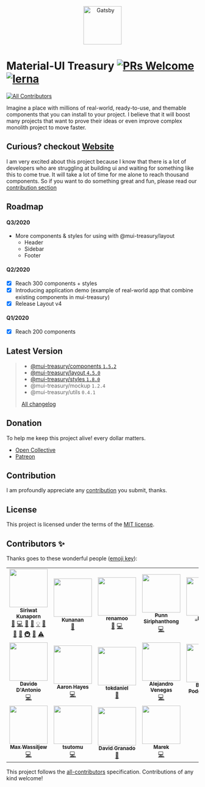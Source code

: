 <p align="center">
  <a href="https://www.gatsbyjs.org">
    <img alt="Gatsby" src="https://user-images.githubusercontent.com/18292247/65975821-6361e500-e499-11e9-94a4-02aef55c2c23.png" width="100" />
  </a>
</p>

# Material-UI Treasury [![PRs Welcome](https://img.shields.io/badge/PRs-welcome-green.svg)](https://github.com/siriwatknp/mui-treasury-next/pulls) [![lerna](https://img.shields.io/badge/maintained%20with-lerna-cc00ff.svg)](https://lerna.js.org/) <!-- ALL-CONTRIBUTORS-BADGE:START - Do not remove or modify this section -->
[![All Contributors](https://img.shields.io/badge/all_contributors-18-orange.svg?style=flat-square)](#contributors-)
<!-- ALL-CONTRIBUTORS-BADGE:END -->

Imagine a place with millions of real-world, ready-to-use, and themable components that you can install to your project. I believe that it will boost many projects that want to prove their ideas or even improve complex monolith project to move faster.
## Curious? checkout [Website](https://mui-treasury.com)

I am very excited about this project because I know that there is a lot of developers who are struggling at building ui and waiting for something like this to come true. It will take a lot of time for me alone to reach thousand components. So if you want to do something great and fun, please read our [contribution section](#Contribution)

## Roadmap

#### Q3/2020
- More components & styles for using with @mui-treasury/layout
  - Header
  - Sidebar
  - Footer

#### Q2/2020
- [x] Reach 300 components + styles
- [x] Introducing application demo (example of real-world app that combine existing components in mui-treasury)
- [x] Release Layout v4

#### Q1/2020
- [x] Reach 200 components

## Latest Version
> - [@mui-treasury/components `1.5.2`](https://mui-treasury.com/components)
> - [@mui-treasury/layout `4.5.0`](https://mui-treasury.com/layout)
> - [@mui-treasury/styles `1.8.0`](https://mui-treasury.com/styles)
> - @mui-treasury/mockup `1.2.4`
> - @mui-treasury/utils `0.4.1`
>
>  [All changelog](/CHANGELOG.md)

## Donation

To help me keep this project alive! every dollar matters.

- [Open Collective](https://opencollective.com/mui-treasury)
- [Patreon](https://www.patreon.com/user?u=16324303&fan_landing=true)


## Contribution

I am profoundly appreciate any [contribution](/.github/CONTRIBUTING.md) you submit, thanks.

## License

This project is licensed under the terms of the
[MIT license](/LICENSE).

## Contributors ✨

Thanks goes to these wonderful people ([emoji key](https://allcontributors.org/docs/en/emoji-key)):

<!-- ALL-CONTRIBUTORS-LIST:START - Do not remove or modify this section -->
<!-- prettier-ignore-start -->
<!-- markdownlint-disable -->
<table>
  <tr>
    <td align="center"><a href="https://github.com/siriwatknp"><img src="https://avatars2.githubusercontent.com/u/18292247?v=4" width="100px;" alt=""/><br /><sub><b>Siriwat Kunaporn</b></sub></a><br /><a href="#design-siriwatknp" title="Design">🎨</a> <a href="https://github.com/siriwatknp/mui-treasury/commits?author=siriwatknp" title="Code">💻</a> <a href="https://github.com/siriwatknp/mui-treasury/issues?q=author%3Asiriwatknp" title="Bug reports">🐛</a> <a href="https://github.com/siriwatknp/mui-treasury/commits?author=siriwatknp" title="Documentation">📖</a> <a href="#example-siriwatknp" title="Examples">💡</a> <a href="#ideas-siriwatknp" title="Ideas, Planning, & Feedback">🤔</a> <a href="#projectManagement-siriwatknp" title="Project Management">📆</a> <a href="#maintenance-siriwatknp" title="Maintenance">🚧</a> <a href="#infra-siriwatknp" title="Infrastructure (Hosting, Build-Tools, etc)">🚇</a> <a href="https://github.com/siriwatknp/mui-treasury/pulls?q=is%3Apr+reviewed-by%3Asiriwatknp" title="Reviewed Pull Requests">👀</a> <a href="https://github.com/siriwatknp/mui-treasury/commits?author=siriwatknp" title="Tests">⚠️</a></td>
    <td align="center"><a href="https://www.facebook.com/kunanan.tassuwan"><img src="https://avatars2.githubusercontent.com/u/16300114?v=4" width="100px;" alt=""/><br /><sub><b>Kunanan</b></sub></a><br /><a href="#tool-futurouz" title="Tools">🔧</a></td>
    <td align="center"><a href="https://renamoo-portfolio.netlify.com"><img src="https://avatars2.githubusercontent.com/u/41532275?v=4" width="100px;" alt=""/><br /><sub><b>renamoo</b></sub></a><br /><a href="https://github.com/siriwatknp/mui-treasury/commits?author=renamoo" title="Documentation">📖</a> <a href="https://github.com/siriwatknp/mui-treasury/commits?author=renamoo" title="Code">💻</a></td>
    <td align="center"><a href="https://p-siriphanthong.github.io/"><img src="https://avatars2.githubusercontent.com/u/29949429?v=4" width="100px;" alt=""/><br /><sub><b>Punn Siriphanthong</b></sub></a><br /><a href="https://github.com/siriwatknp/mui-treasury/commits?author=p-siriphanthong" title="Code">💻</a></td>
    <td align="center"><a href="https://borbier.com/"><img src="https://avatars3.githubusercontent.com/u/14361087?v=4" width="100px;" alt=""/><br /><sub><b>_borBier</b></sub></a><br /><a href="https://github.com/siriwatknp/mui-treasury/commits?author=borbier" title="Code">💻</a></td>
    <td align="center"><a href="https://github.com/bokherus"><img src="https://avatars0.githubusercontent.com/u/9125776?v=4" width="100px;" alt=""/><br /><sub><b>Thongrapee Panyapatiphan</b></sub></a><br /><a href="https://github.com/siriwatknp/mui-treasury/commits?author=bokherus" title="Code">💻</a></td>
    <td align="center"><a href="https://github.com/Kijpokin"><img src="https://avatars0.githubusercontent.com/u/37680525?v=4" width="100px;" alt=""/><br /><sub><b>Kijpokin</b></sub></a><br /><a href="https://github.com/siriwatknp/mui-treasury/commits?author=Kijpokin" title="Code">💻</a></td>
  </tr>
  <tr>
    <td align="center"><a href="https://twitter.com/davidedantonio"><img src="https://avatars2.githubusercontent.com/u/9164563?v=4" width="100px;" alt=""/><br /><sub><b>Davide D'Antonio</b></sub></a><br /><a href="https://github.com/siriwatknp/mui-treasury/commits?author=davidedantonio" title="Code">💻</a></td>
    <td align="center"><a href="https://www.linkedin.com/in/aaronhayes1/"><img src="https://avatars2.githubusercontent.com/u/4180720?v=4" width="100px;" alt=""/><br /><sub><b>Aaron Hayes</b></sub></a><br /><a href="https://github.com/siriwatknp/mui-treasury/commits?author=aaronhayes" title="Code">💻</a></td>
    <td align="center"><a href="https://github.com/tokdaniel"><img src="https://avatars1.githubusercontent.com/u/7677603?v=4" width="100px;" alt=""/><br /><sub><b>tokdaniel</b></sub></a><br /><a href="https://github.com/siriwatknp/mui-treasury/issues?q=author%3Atokdaniel" title="Bug reports">🐛</a></td>
    <td align="center"><a href="https://github.com/venegasalejandro"><img src="https://avatars3.githubusercontent.com/u/8170561?v=4" width="100px;" alt=""/><br /><sub><b>Alejandro Venegas</b></sub></a><br /><a href="https://github.com/siriwatknp/mui-treasury/commits?author=venegasalejandro" title="Code">💻</a></td>
    <td align="center"><a href="https://barthicus.github.io"><img src="https://avatars2.githubusercontent.com/u/6414011?v=4" width="100px;" alt=""/><br /><sub><b>Bartosz Podgruszecki</b></sub></a><br /><a href="#maintenance-barthicus" title="Maintenance">🚧</a></td>
    <td align="center"><a href="https://www.hackerrank.com/pacurtin"><img src="https://avatars2.githubusercontent.com/u/17761806?v=4" width="100px;" alt=""/><br /><sub><b>Paddy</b></sub></a><br /><a href="https://github.com/siriwatknp/mui-treasury/commits?author=pacurtin" title="Documentation">📖</a> <a href="#maintenance-pacurtin" title="Maintenance">🚧</a> <a href="https://github.com/siriwatknp/mui-treasury/commits?author=pacurtin" title="Code">💻</a></td>
    <td align="center"><a href="https://www.linkedin.com/in/alexandre-teyar/"><img src="https://avatars3.githubusercontent.com/u/11601622?v=4" width="100px;" alt=""/><br /><sub><b>Alexandre Teyar</b></sub></a><br /><a href="#a11y-aress31" title="Accessibility">️️️️♿️</a></td>
  </tr>
  <tr>
    <td align="center"><a href="https://github.com/maxwassiljew"><img src="https://avatars0.githubusercontent.com/u/27824730?v=4" width="100px;" alt=""/><br /><sub><b>Max Wassiljew</b></sub></a><br /><a href="https://github.com/siriwatknp/mui-treasury/commits?author=maxwassiljew" title="Code">💻</a></td>
    <td align="center"><a href="https://qiita.com/TsutomuNakamura"><img src="https://avatars3.githubusercontent.com/u/10674169?v=4" width="100px;" alt=""/><br /><sub><b>tsutomu</b></sub></a><br /><a href="https://github.com/siriwatknp/mui-treasury/commits?author=TsutomuNakamura" title="Code">💻</a></td>
    <td align="center"><a href="https://github.com/david0178418"><img src="https://avatars3.githubusercontent.com/u/128739?v=4" width="100px;" alt=""/><br /><sub><b>David Granado</b></sub></a><br /><a href="#maintenance-david0178418" title="Maintenance">🚧</a></td>
    <td align="center"><a href="https://github.com/murbanowicz"><img src="https://avatars1.githubusercontent.com/u/9385106?v=4" width="100px;" alt=""/><br /><sub><b>Marek</b></sub></a><br /><a href="https://github.com/siriwatknp/mui-treasury/commits?author=murbanowicz" title="Code">💻</a></td>
  </tr>
</table>

<!-- markdownlint-enable -->
<!-- prettier-ignore-end -->
<!-- ALL-CONTRIBUTORS-LIST:END -->

This project follows the [all-contributors](https://github.com/all-contributors/all-contributors) specification. Contributions of any kind welcome!
